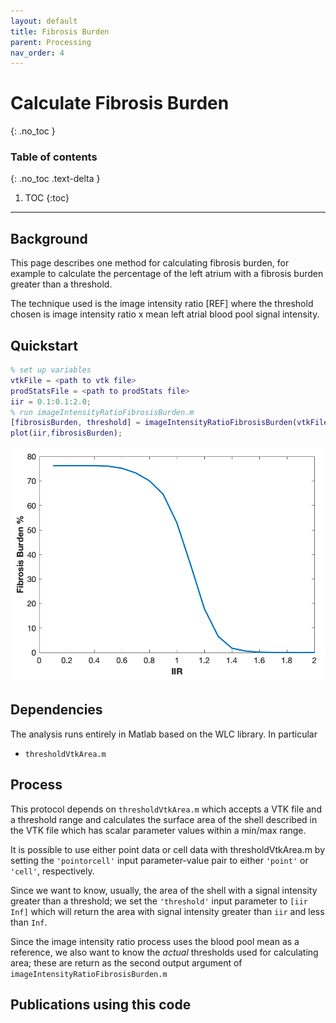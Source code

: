 ```yaml
---
layout: default
title: Fibrosis Burden
parent: Processing
nav_order: 4
---
```


# Calculate Fibrosis Burden
{: .no_toc }

### Table of contents
{: .no_toc .text-delta }

1. TOC
{:toc}

---

## Background
This page describes one method for calculating fibrosis burden, for example to calculate the percentage of the left atrium with a fibrosis burden greater than a threshold.

The technique used is the image intensity ratio [REF] where the threshold chosen is image intensity ratio x mean left atrial blood pool signal intensity.

## Quickstart
```matlab
% set up variables
vtkFile = <path to vtk file>
prodStatsFile = <path to prodStats file>
iir = 0.1:0.1:2.0;
% run imageIntensityRatioFibrosisBurden.m
[fibrosisBurden, threshold] = imageIntensityRatioFibrosisBurden(vtkFile,prodStatsFile,iir);
plot(iir,fibrosisBurden);
```
![](/assets/images/fibrosis-burden-iir.png)

## Dependencies
The analysis runs entirely in  Matlab based on the WLC library.
In particular
- `thresholdVtkArea.m`

## Process
This protocol depends on `thresholdVtkArea.m` which accepts a VTK file and a threshold range and calculates the surface area of the shell described in the VTK file which has scalar parameter values within a min/max range.

It is possible to use either point data or cell data with thresholdVtkArea.m by setting the `'pointorcell'` input parameter-value pair to either `'point'` or `'cell'`, respectively.

Since we want to know, usually, the area of the shell with a signal intensity greater than a threshold; we set the `'threshold'` input parameter to `[iir Inf]` which will return the area with signal intensity greater than `iir` and less than `Inf`.

Since the image intensity ratio process uses the blood pool mean as a reference, we also want to know the _actual_ thresholds used for calculating area; these are return as the second output argument of `imageIntensityRatioFibrosisBurden.m`




## Publications using this code

